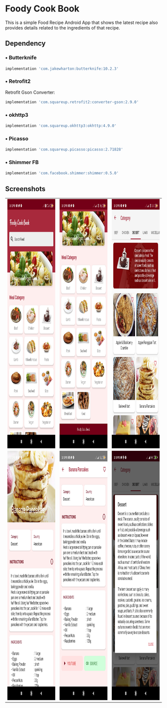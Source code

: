 # Foody Cook Book

This is a simple Food Recipe Android App that shows the latest recipe also provides details related to the ingredients of that recipe.

## Dependency

### • Butterknife
```bash
implementation 'com.jakewharton:butterknife:10.2.3'
```
### • Retrofit2 
Retrofit Gson Converter:
```bash
implementation 'com.squareup.retrofit2:converter-gson:2.9.0'
```
### • okhttp3
```bash
implementation 'com.squareup.okhttp3:okhttp:4.9.0'
```
### • Picasso
```bash
implementation 'com.squareup.picasso:picasso:2.71828'
```
### • Shimmer FB
```bash
implementation 'com.facebook.shimmer:shimmer:0.5.0'
```
## Screenshots
<table>
<tr>
    <td><img src="https://github.com/SatyamSoni23/FoodyCookBook/blob/main/Screenshots/1.jpg" width=360 height=800/></td>
    <td><img src="https://github.com/SatyamSoni23/FoodyCookBook/blob/main/Screenshots/2.jpg" width=360 height=800/></td>
    <td><img src="https://github.com/SatyamSoni23/FoodyCookBook/blob/main/Screenshots/3.jpg" width=360 height=800/></td>
  </tr>
<tr>
<td><img src="https://github.com/SatyamSoni23/FoodyCookBook/blob/main/Screenshots/4.jpg" width=360 height=800/></td>
<td><img src="https://github.com/SatyamSoni23/FoodyCookBook/blob/main/Screenshots/5.jpg" width=360 height=800/></td>
<td><img src="https://github.com/SatyamSoni23/FoodyCookBook/blob/main/Screenshots/6.jpg" width=360 height=800/></td>
  </tr>
</table>
